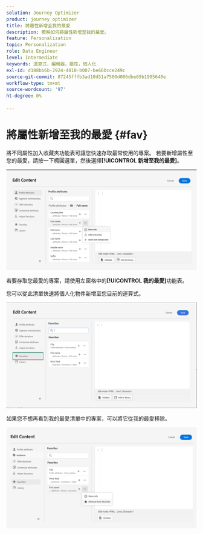 ```yaml
---
solution: Journey Optimizer
product: journey optimizer
title: 將屬性新增至我的最愛
description: 瞭解如何將屬性新增至我的最愛。
feature: Personalization
topic: Personalization
role: Data Engineer
level: Intermediate
keywords: 運算式，編輯器，屬性，個人化
exl-id: d188bb6b-2924-4818-b007-be660cce249c
source-git-commit: 87245fffb3ad10d51a7500d006dbe69b1905640e
workflow-type: tm+mt
source-wordcount: '97'
ht-degree: 0%

---
```


# 將屬性新增至我的最愛 {#fav}

將不同屬性加入收藏夾功能表可讓您快速存取最常使用的專案。 若要新增屬性至您的最愛，請按一下橢圓選單，然後選擇&#x200B;**[!UICONTROL 新增至我的最愛]**。

![](assets/favorite-option.png)

若要存取您最愛的專案，請使用左窗格中的&#x200B;**[!UICONTROL 我的最愛]**&#x200B;功能表。

您可以從此清單快速將個人化物件新增至您目前的運算式。

![](assets/favorite-list.png)

如果您不想再看到我的最愛清單中的專案，可以將它從我的最愛移除。

![](assets/favorite-remove.png)
